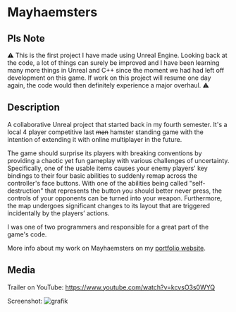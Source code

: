 # Mayhaemsters

## Pls Note

:warning: This is the first project I have made using Unreal Engine. Looking back at the code, a lot of things can surely be improved and I have been learning many more things in Unreal and C++ since the moment we had had left off development on this game. If work on this project will resume one day again, the code would then definitely experience a major overhaul. :warning:

## Description

A collaborative Unreal project that started back in my fourth semester. It's a local 4 player competitive last <s>man</s> hamster standing game with the intention of extending it with online multiplayer in the future. 

The game should surprise its players with breaking conventions by providing a chaotic yet fun gameplay with various challenges of uncertainty. Specifically, one of the usable items causes your enemy players' key bindings to their four basic abilities to suddenly remap across the controller's face buttons. With one of the abilities being called "self-destruction" that represents the button you should better never press, the controls of your opponents can be turned into your weapon. Furthermore, the map undergoes significant changes to its layout that are triggered incidentally by the players’ actions.

I was one of two programmers and responsible for a great part of the game's code. 

More info about my work on Mayhaemsters on my <a href="https://michael-gebhart.com/projects/Mayhaemsters.html">portfolio website</a>.

## Media 

Trailer on YouTube: https://www.youtube.com/watch?v=kcvsO3s0WYQ

Screenshot:
![grafik](https://user-images.githubusercontent.com/45672199/198703671-f08745b7-d686-451b-886c-665cd14d54a0.png)
